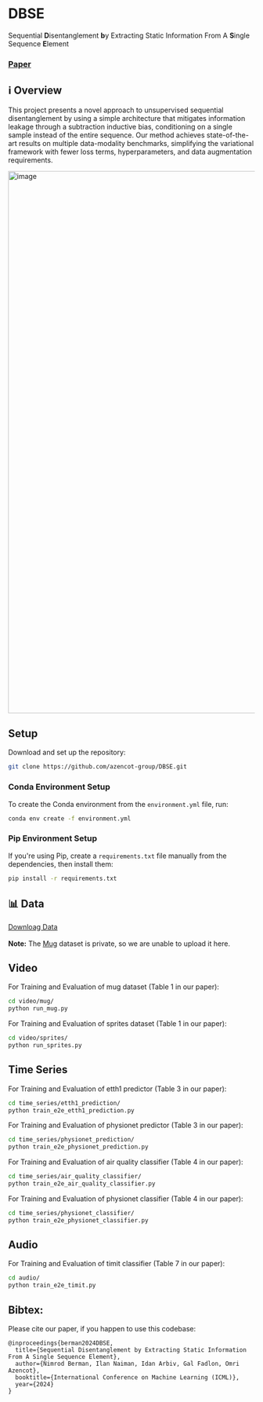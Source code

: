 # DBSE
Sequential **D**isentanglement **b**y Extracting Static Information From A **S**ingle Sequence **E**lement

### [Paper](https://arxiv.org/pdf/2406.18131)

## ℹ️ Overview
This project presents a novel approach to unsupervised sequential disentanglement by using a simple architecture that mitigates information leakage through a subtraction inductive bias, conditioning on a single sample instead of the entire sequence. Our method achieves state-of-the-art results on multiple data-modality benchmarks, simplifying the variational framework with fewer loss terms, hyperparameters, and data augmentation requirements.

<img width="1105" alt="image" src="https://github.com/user-attachments/assets/e4133951-1767-4de2-bea2-7ddeb78720d7">

## Setup
Download and set up the repository:
```bash
git clone https://github.com/azencot-group/DBSE.git
```

### Conda Environment Setup
To create the Conda environment from the `environment.yml` file, run:
```bash
conda env create -f environment.yml
```

### Pip Environment Setup
If you're using Pip, create a `requirements.txt` file manually from the dependencies, then install them:
```bash
pip install -r requirements.txt
```

## 📊 Data
[Downloag Data](https://drive.google.com/drive/folders/1bzECwhWXtCrgwOHBzcIlCMVYLr6OGi56?usp=sharing)<br><br>
<b>Note:</b> The [Mug](https://www.researchgate.net/publication/224187946_The_MUG_facial_expression_database) dataset is private, so we are unable to upload it here.

## Video

For Training and Evaluation of mug dataset (Table 1 in our paper):
```bash
cd video/mug/
python run_mug.py
```

For Training and Evaluation of sprites dataset (Table 1 in our paper):
```bash
cd video/sprites/
python run_sprites.py
```

## Time Series

For Training and Evaluation of etth1 predictor (Table 3 in our paper):
```bash
cd time_series/etth1_prediction/
python train_e2e_etth1_prediction.py
```

For Training and Evaluation of physionet predictor (Table 3 in our paper):
```bash
cd time_series/physionet_prediction/
python train_e2e_physionet_prediction.py
```

For Training and Evaluation of air quality classifier (Table 4 in our paper):
```bash
cd time_series/air_quality_classifier/
python train_e2e_air_quality_classifier.py
```

For Training and Evaluation of physionet classifier (Table 4 in our paper):
```bash
cd time_series/physionet_classifier/
python train_e2e_physionet_classifier.py
```
## Audio

For Training and Evaluation of timit classifier (Table 7 in our paper):
```bash
cd audio/
python train_e2e_timit.py
```

## Bibtex:
Please cite our paper, if you happen to use this codebase:

```
@inproceedings{berman2024DBSE,
  title={Sequential Disentanglement by Extracting Static Information From A Single Sequence Element},
  author={Nimrod Berman, Ilan Naiman, Idan Arbiv, Gal Fadlon, Omri Azencot},
  booktitle={International Conference on Machine Learning (ICML)},
  year={2024}
}
```

